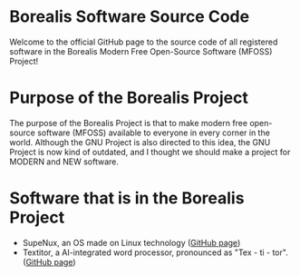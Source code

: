 # Borealis Software Source Code
Welcome to the official GitHub page to the source code of all registered software in the Borealis Modern Free Open-Source Software (MFOSS) Project!
# Purpose of the Borealis Project
The purpose of the Borealis Project is that to make modern free open-source software (MFOSS) available to everyone in every corner in the world. Although the GNU Project is also directed to this idea, the GNU Project is now kind of outdated, and I thought we should make a project for MODERN and NEW software.
# Software that is in the Borealis Project
- SupeNux, an OS made on Linux technology ([GitHub page](https://github.com/gautamritvik/SupeNux))
- Textitor, a AI-integrated word processor, pronounced as "Tex - ti - tor". ([GitHub page](https://github.com/gautamritvik/Textitor))
